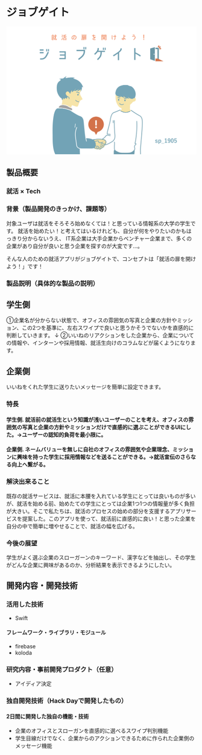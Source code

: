 # ジョブゲイト

[![Product Name](image.png)](https://youtu.be/rHTCIX8ARho)

## 製品概要
### 就活 × Tech

### 背景（製品開発のきっかけ、課題等）
対象ユーザは就活をそろそろ始めなくては！と思っている情報系の大学の学生です。
就活を始めたい！と考えてはいるけれども、自分が何をやりたいのかもはっきり分からないうえ、
IT系企業は大手企業からベンチャー企業まで、多くの企業があり自分が良いと思う企業を探すのが大変です…。

そんな人のための就活アプリがジョブゲイトで、コンセプトは「就活の扉を開けよう！」です！


### 製品説明（具体的な製品の説明）
## 学生側
①企業名が分からない状態で、オフィスの雰囲気の写真と企業の方針やミッション、この2つを基準に、左右スワイプで良いと思うかそうでないかを直感的に判断していきます。
↓
②いいねのリアクションをした企業から、企業についての情報や、インターンや採用情報、就活生向けのコラムなどが届くようになります。

## 企業側
いいねをくれた学生に送りたいメッセージを簡単に設定できます。



### 特長

#### 学生側. 就活前の就活生という知識が浅いユーザーのことを考え、オフィスの雰囲気の写真と企業の方針やミッションだけで直感的に選ぶことができるUIにした。→ユーザーの認知的負荷を最小限に。

#### 企業側. ネームバリューを無しに自社のオフィスの雰囲気や企業理念、ミッションに興味を持った学生に採用情報などを送ることができる。→就活宣伝のさらなる向上へ繋がる。



### 解決出来ること
既存の就活サービスは、就活に本腰を入れている学生にとっては良いものが多いが、就活を始める前、始めたての学生にとっては企業1つ1つの情報量が多く負担が大きい。そこで私たちは、就活のプロセスの始めの部分を支援するアプリサービスを提案した。このアプリを使って、就活前に直感的に良い！と思った企業を自分の中で簡単に増やせることで、就活の幅を広げる。


### 今後の展望
学生がよく選ぶ企業のスローガーンのキーワード、漢字などを抽出し、その学生がどんな企業に興味があるのか、分析結果を表示できるようにしたい。

## 開発内容・開発技術
### 活用した技術
* Swift
#### フレームワーク・ライブラリ・モジュール
* firebase
* koloda



### 研究内容・事前開発プロダクト（任意）

* アイディア決定

### 独自開発技術（Hack Dayで開発したもの）
#### 2日間に開発した独自の機能・技術
* 企業のオフィスとスローガンを直感的に選べるスワイプ判別機能
* 学生目線だけでなく、企業からのアクションできるために作られた企業側のメッセージ機能
